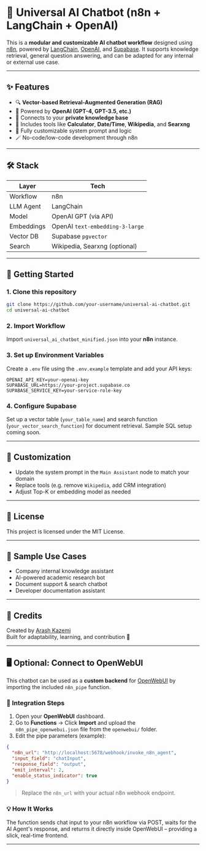 # 🧠 Universal AI Chatbot (n8n + LangChain + OpenAI)

This is a **modular and customizable AI chatbot workflow** designed using [n8n](https://n8n.io), powered by [LangChain](https://www.langchain.com/), [OpenAI](https://platform.openai.com), and [Supabase](https://supabase.com). It supports knowledge retrieval, general question answering, and can be adapted for any internal or external use case.

---

## ✨ Features

- 🔍 **Vector-based Retrieval-Augmented Generation (RAG)**
- 💬 Powered by **OpenAI (GPT-4, GPT-3.5, etc.)**
- 🧠 Connects to your **private knowledge base**
- 🧮 Includes tools like **Calculator**, **Date/Time**, **Wikipedia**, and **Searxng**
- 🧩 Fully customizable system prompt and logic
- 🪄 No-code/low-code development through n8n

---

## 🛠️ Stack

| Layer      | Tech                         |
|------------|------------------------------|
| Workflow   | n8n                          |
| LLM Agent  | LangChain                    |
| Model      | OpenAI GPT (via API)         |
| Embeddings | OpenAI `text-embedding-3-large` |
| Vector DB  | Supabase `pgvector`          |
| Search     | Wikipedia, Searxng (optional) |

---

## 🚀 Getting Started

### 1. Clone this repository

```bash
git clone https://github.com/your-username/universal-ai-chatbot.git
cd universal-ai-chatbot
```

### 2. Import Workflow

Import `universal_ai_chatbot_minified.json` into your **n8n** instance.

### 3. Set up Environment Variables

Create a `.env` file using the `.env.example` template and add your API keys:

```
OPENAI_API_KEY=your-openai-key
SUPABASE_URL=https://your-project.supabase.co
SUPABASE_SERVICE_KEY=your-service-role-key
```

### 4. Configure Supabase

Set up a vector table (`your_table_name`) and search function (`your_vector_search_function`) for document retrieval. Sample SQL setup coming soon.

---

## 🔧 Customization

- Update the system prompt in the `Main Assistant` node to match your domain
- Replace tools (e.g. remove `Wikipedia`, add CRM integration)
- Adjust Top-K or embedding model as needed

---

## 📄 License

This project is licensed under the MIT License.

---

## 🧠 Sample Use Cases

- Company internal knowledge assistant  
- AI-powered academic research bot  
- Document support & search chatbot  
- Developer documentation assistant  

---

## 🙌 Credits

Created by [Arash Kazemi](https://github.com/Arashkazemii)  
Built for adaptability, learning, and contribution 🚀

---

## 🖥️ Optional: Connect to OpenWebUI

This chatbot can be used as a **custom backend** for [OpenWebUI](https://github.com/open-webui/open-webui) by importing the included `n8n_pipe` function.

### 🔌 Integration Steps

1. Open your **OpenWebUI** dashboard.
2. Go to **Functions** → Click **Import** and upload the `n8n_pipe_openwebui.json` file from the `openwebui/` folder.
3. Edit the pipe parameters (example):

```json
{
  "n8n_url": "http://localhost:5678/webhook/invoke_n8n_agent",
  "input_field": "chatInput",
  "response_field": "output",
  "emit_interval": 2,
  "enable_status_indicator": true
}
```

> Replace the `n8n_url` with your actual n8n webhook endpoint.

### 💡 How It Works

The function sends chat input to your n8n workflow via POST, waits for the AI Agent's response, and returns it directly inside OpenWebUI – providing a slick, real-time frontend.

---